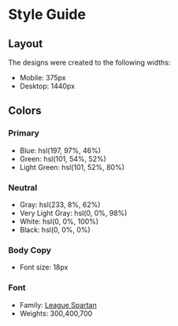 # Style Guide

## Layout

The designs were created to the following widths:

- Mobile: 375px
- Desktop: 1440px

## Colors

### Primary

- Blue: hsl(197, 97%, 46%)
- Green: hsl(101, 54%, 52%)
- Light Green: hsl(101, 52%, 80%)

### Neutral

- Gray: hsl(233, 8%, 62%)
- Very Light Gray: hsl(0, 0%, 98%)
- White: hsl(0, 0%, 100%)
- Black: hsl(0, 0%, 0%)

### Body Copy

- Font size: 18px

### Font

- Family: [League Spartan](https://fonts.google.com/specimen/League+Spartan)
- Weights: 300,400,700